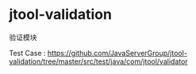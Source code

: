 # jtool-validation
验证模块

Test Case : https://github.com/JavaServerGroup/jtool-validation/tree/master/src/test/java/com/jtool/validator

